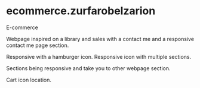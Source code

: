 # ecommerce.zurfarobelzarion

E-commerce

Webpage inspired on a library and sales with a contact me and a responsive contact me page section.

Responsive with a hamburger icon. Responsive icon with multiple sections.

Sections being responsive and take you to other webpage section.

Cart icon location.
